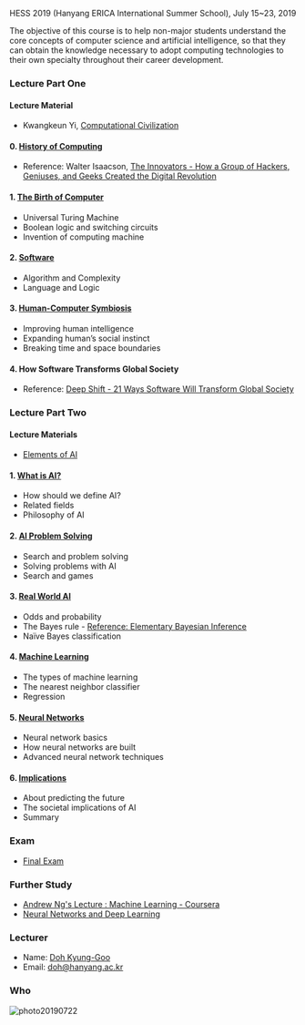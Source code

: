 HESS 2019 (Hanyang ERICA International Summer School), July 15~23, 2019

The objective of this course is to help non-major students understand the core concepts of computer science and artificial intelligence, so that they can obtain the knowledge necessary to adopt computing technologies to their own specialty throughout their career development. 

### Lecture Part One

#### Lecture Material
  - Kwangkeun Yi, [Computational Civilization](http://ropas.snu.ac.kr/~kwang/book-cs-leaflet.pdf)

#### 0. [History of Computing](https://drive.google.com/file/d/1AvBNXQt1npY0UvPDEOB5ahudKjUy-dBe/view?usp=sharing)
  - Reference: Walter Isaacson, [The Innovators - How a Group of Hackers, Geniuses, and Geeks Created the Digital Revolution](https://www.simonandschuster.com/books/The-Innovators/Walter-Isaacson/9781442376229)

#### 1. [The Birth of Computer](https://drive.google.com/file/d/1rDP7BK1x_-QigZbwB2r-zl_UQlhx9hDI/view?usp=sharing)
  - Universal Turing Machine
  - Boolean logic and switching circuits
  - Invention of computing machine

#### 2. [Software](https://drive.google.com/file/d/1ZtudKx-c0UitR0ewEr5SfZ9z_HjlwfM6/view?usp=sharing)
  - Algorithm and Complexity
  - Language and Logic

#### 3. [Human-Computer Symbiosis](https://drive.google.com/file/d/1BUfGOCqTWeiG-mgd7jL40p5Zsg-Z6FzW/view?usp=sharing)
  - Improving human intelligence
  - Expanding human’s social instinct
  - Breaking time and space boundaries
  
#### 4. How Software Transforms Global Society
  - Reference: [Deep Shift - 21 Ways Software Will Transform Global Society](https://drive.google.com/file/d/1OcmowbQcXdjOjIWwGMUkpif4xi860zIt/view?usp=sharing)

### Lecture Part Two

#### Lecture Materials
  - [Elements of AI](https://course.elementsofai.com)

#### 1. [What is AI?](https://drive.google.com/file/d/1uiytR8HwTZmw3Ft_yuU3wb2MyTdgGUKM/view?usp=sharing)
  - How should we define AI?
  - Related fields
  - Philosophy of AI 

#### 2. [AI Problem Solving](https://drive.google.com/file/d/1iNQ2pEoAidea3S7-t9IVckj7zR84Pcgp/view?usp=sharing)
  - Search and problem solving
  - Solving problems with AI
  - Search and games

#### 3. [Real World AI](https://drive.google.com/file/d/1QXF4ED7Hc-LZoXhGXJj7Y9SycWGSQiJH/view?usp=sharing)
  - Odds and probability
  - The Bayes rule - [Reference: Elementary Bayesian Inference](https://anesi.com/bayes.htm)
  - Naïve Bayes classification

#### 4. [Machine Learning](https://drive.google.com/file/d/1EQTd3C6ZcLV8u9Hr5_-Rl-g8YZ6_UQA4/view?usp=sharing)
  - The types of machine learning
  - The nearest neighbor classifier
  - Regression

#### 5. [Neural Networks](https://drive.google.com/file/d/1WcOdVhoS3h2xww40i9XQGlMaBgCfIFxe/view?usp=sharing)
  - Neural network basics
  - How neural networks are built
  - Advanced neural network techniques

#### 6. [Implications](https://drive.google.com/file/d/1n8YkDIYBlWD12zj84YPIk0sojc8MP2D-/view?usp=sharing)
  - About predicting the future
  - The societal implications of AI
  - Summary

### Exam
  - [Final Exam](https://forms.gle/xs5Lx6WRGfMUd3gg8)

### Further Study
- [Andrew Ng's Lecture : Machine Learning - Coursera](https://www.coursera.org/learn/machine-learning)
- [Neural Networks and Deep Learning](http://neuralnetworksanddeeplearning.com/)

### Lecturer
- Name: [Doh Kyung-Goo](https://doggzone.github.io/home/)
- Email: doh@hanyang.ac.kr

### Who

![photo20190722](https://i.imgur.com/SXkVoc6.jpg)
